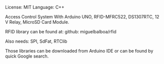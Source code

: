 License: MIT Language: C++

Access Control System With Arduino UNO, RFID-MFRC522, DS1307RTC, 12 V Relay, MicroSD Card Module.

RFID library can be found at:
github: miguelbalboa/rfid

Also needs:
SPI,
SdFat,
RTClib

Those libraries can be downloaded from Arduino IDE or can be found by quick Google search.
